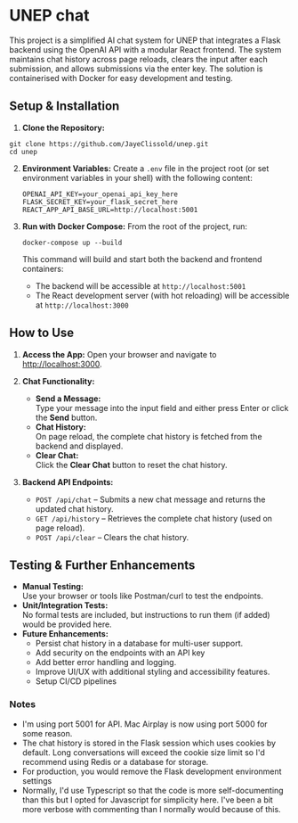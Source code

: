 # UNEP chat

This project is a simplified AI chat system for UNEP that integrates a Flask backend using the OpenAI API with a modular React frontend. The system maintains chat history across page reloads, clears the input after each submission, and allows submissions via the enter key. The solution is containerised with Docker for easy development and testing.

## Setup & Installation

1.  **Clone the Repository:**

```
git clone https://github.com/JayeClissold/unep.git
cd unep
```

2.  **Environment Variables:** Create a `.env` file in the project root (or set environment variables in your shell) with the following content:

    ```
    OPENAI_API_KEY=your_openai_api_key_here
    FLASK_SECRET_KEY=your_flask_secret_here
    REACT_APP_API_BASE_URL=http://localhost:5001
    ```

3.  **Run with Docker Compose:** From the root of the project, run:

    `docker-compose up --build`

    This command will build and start both the backend and frontend containers:

    - The backend will be accessible at `http://localhost:5001`
    - The React development server (with hot reloading) will be accessible at `http://localhost:3000`

## How to Use

1.  **Access the App:** Open your browser and navigate to [http://localhost:3000](http://localhost:3000).
2.  **Chat Functionality:**

    - **Send a Message:**  
      Type your message into the input field and either press Enter or click the **Send** button.
    - **Chat History:**  
      On page reload, the complete chat history is fetched from the backend and displayed.
    - **Clear Chat:**  
      Click the **Clear Chat** button to reset the chat history.

3.  **Backend API Endpoints:**

    - `POST /api/chat` – Submits a new chat message and returns the updated chat history.
    - `GET /api/history` – Retrieves the complete chat history (used on page reload).
    - `POST /api/clear` – Clears the chat history.

## Testing & Further Enhancements

- **Manual Testing:**  
  Use your browser or tools like Postman/curl to test the endpoints.
- **Unit/Integration Tests:**  
  No formal tests are included, but instructions to run them (if added) would be provided here.
- **Future Enhancements:**
  - Persist chat history in a database for multi-user support.
  - Add security on the endpoints with an API key
  - Add better error handling and logging.
  - Improve UI/UX with additional styling and accessibility features.
  - Setup CI/CD pipelines

### Notes

- I'm using port 5001 for API. Mac Airplay is now using port 5000 for some reason.
- The chat history is stored in the Flask session which uses cookies by default. Long conversations will exceed the cookie size limit so I'd recommend using Redis or a database for storage.
- For production, you would remove the Flask development environment settings
- Normally, I'd use Typescript so that the code is more self-documenting than this but I opted for Javascript for simplicity here. I've been a bit more verbose with commenting than I normally would because of this.
